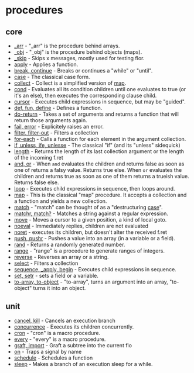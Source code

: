
# procedures

## core

* [_arr](_arr.md) - "_arr" is the procedure behind arrays.
* [_obj](_obj.md) - "_obj" is the procedure behind objects (maps).
* [_skip](_skip.md) - Skips x messages, mostly used for testing flor.
* [apply](apply.md) - Applies a function.
* [break, continue](break.md) - Breaks or continues a "while" or "until".
* [case](case.md) - The classical case form.
* [collect](collect.md) - Collect is a simplified version of [map](map.md).
* [cond](cond.md) - Evaluates all its condition children until one evaluates to true (or it's an else), then executes the corresponding clause child.
* [cursor](cursor.md) - Executes child expressions in sequence, but may be "guided".
* [def, fun, define](define.md) - Defines a function.
* [do-return](do_return.md) - Takes a set of arguments and returns a function that will return those arguments again.
* [fail, error](fail.md) - Explicitely raises an error.
* [filter, filter-out](filter.md) - Filters a collection
* [for-each](for_each.md) - Calls a function for each element in the argument collection.
* [if, unless, ife, unlesse](if.md) - The classical "if" (and its "unless" sidequick)
* [length](length.md) - Returns the length of its last collection argument or the length of the incoming f.ret
* [and, or](logo.md) - When `and` evaluates the children and returns false as soon as one of returns a falsy value. Returns true else. When `or` evaluates the children and returns true as soon as one of them returns a trueish value. Returns false else.
* [loop](loop.md) - Executes child expressions in sequence, then loops around.
* [map](map.md) - This is the classical "map" procedure. It accepts a collection and a function and yields a new collection.
* [match](match.md) - "match" can be thought of as a "destructuring [case](case.md)".
* [matchr, match?](matchr.md) - Matches a string against a regular expression.
* [move](move.md) - Moves a cursor to a given position, a kind of local goto.
* [noeval](noeval.md) - Immediately replies, children are not evaluated
* [noret](noret.md) - executes its children, but doesn't alter the received f.ret
* [push, pushr](push.md) - Pushes a value into an array (in a variable or a field).
* [rand](rand.md) - Returns a randomly generated number.
* [range](range.md) - "range" is a procedure to generate ranges of integers.
* [reverse](reverse.md) - Reverses an array or a string.
* [select](select.md) - Filters a collection
* [sequence, _apply, begin](sequence.md) - Executes child expressions in sequence.
* [set, setr](set.md) - sets a field or a variable.
* [to-array, to-object](to_array.md) - "to-array", turns an argument into an array, "to-object" turns it into an object.

## unit

* [cancel, kill](cancel.md) - Cancels an execution branch
* [concurrence](concurrence.md) - Executes its children concurrently.
* [cron](cron.md) - "cron" is a macro procedure.
* [every](every.md) - "every" is a macro procedure.
* [graft, import](graft.md) - Graft a subtree into the current flo
* [on](on.md) - Traps a signal by name
* [schedule](schedule.md) - Schedules a function
* [sleep](sleep.md) - Makes a branch of an execution sleep for a while.

